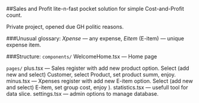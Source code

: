 ##Sales and Profit
lite-n-fast pocket solution for simple Cost-and-Profit count.

Private project, opened due GH politic reasons.

###Unusual glossary:
_Xpense_ — any expense,
_Eitem_ (E-item) — unique expense item.

###Structure:
`components/`
WelcomeHome.tsx — Home page

`pages/`
plus.tsx — Sales register with add new product option. Select (add new and select) Customer, select Product, set product summ, enjoy.
minus.tsx — Xpenses register with add new E-item option. Select (add new and select) E-item, set group cost, enjoy ).
statistics.tsx — usefull tool for data slice.
settings.tsx — admin options to manage database.
